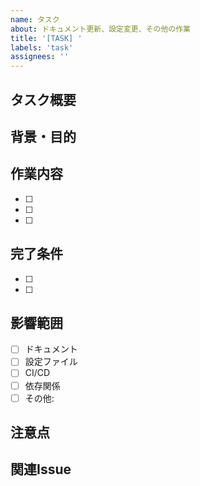 ```yaml
---
name: タスク
about: ドキュメント更新、設定変更、その他の作業
title: '[TASK] '
labels: 'task'
assignees: ''
---
```


## タスク概要
<!-- 実行するタスクの概要を記載 -->

## 背景・目的
<!-- なぜこのタスクが必要なのか -->

## 作業内容
<!-- 具体的に何をするかをチェックリスト形式で記載 -->
- [ ]
- [ ]
- [ ]

## 完了条件
<!-- タスク完了の判断基準 -->
- [ ]
- [ ]

## 影響範囲
<!-- 変更が影響するファイル・システム -->
- [ ] ドキュメント
- [ ] 設定ファイル
- [ ] CI/CD
- [ ] 依存関係
- [ ] その他:

## 注意点
<!-- 作業時に注意すべき点があれば記載 -->

## 関連Issue
<!-- 関連するIssueがあれば記載 -->
